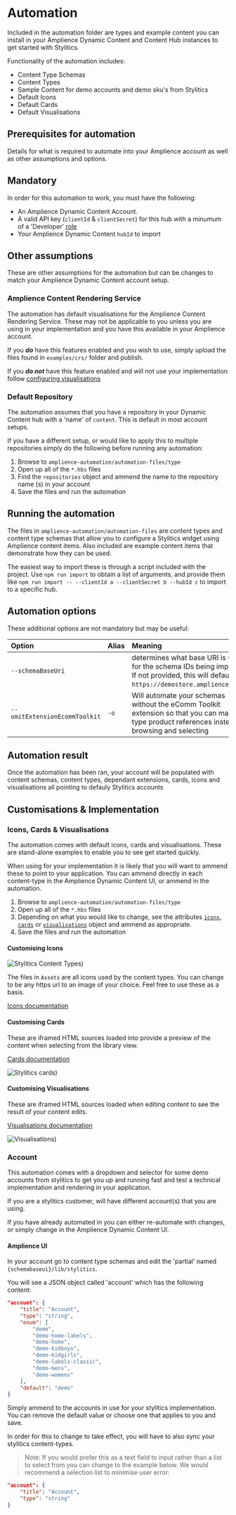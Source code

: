 # Automation

Included in the automation folder are types and example content you can install in your Amplience Dynamic Content and Content Hub instances to get started with Stylitics.

Functionality of the automation includes:
 - Content Type Schemas
 - Content Types
 - Sample Content for demo accounts and demo sku's from Stylitics
 - Default Icons
 - Default Cards
 - Default Visualisations

## Prerequisites for automation

Details for what is required to automate into your Amplience account as well as other assumptions and options.

## Mandatory
In order for this automation to work, you must have the following:
- An Amplience Dynamic Content Account.
- A valid API key (`clientId` & `clientSecret`) for this hub with a minumum of a 'Developer' [role](https://amplience.com/developers/docs/concepts/permissions/roles/)
- Your Amplience Dynamic Content `hubId` to import

## Other assumptions

These are other assumptions for the automation but can be changes to match your Amplience Dynamic Content account setup.

### Amplience Content Rendering Service

The automation has default visualisations for the Amplience Content Rendering Service. These may not be applicable to you unless you are using in your implementation and you have this available in your Amplience account.

If you _**do**_ have this features enabled and you wish to use, simply
upload the files found in `examples/crs/` folder and publish.

If you _**do not**_ have this feature enabled and will not use your implementation follow [configuring visualisations](#icons-cards--visualisations)

### Default Repository
The automation assumes that you have a repository in your Dynamic Content hub with a 'name' of `content`. This is default in most account setups.

If you have a different setup, or would like to apply this to multiple repositories simply do the following before running any automation:

1. Browse to `amplience-automation/automation-files/type`
2. Open up all of the `*.hbs` files
3. Find the `repositories` object and ammend the name to the repository name (s) in your account
4. Save the files and run the automation

## Running the automation
The files in `amplience-automation/automation-files` are content types and content type schemas that allow you to configure a Stylitics widget using Amplience content items. Also included are example content items that demonstrate how they can be used.

The easiest way to import these is through a script included with the project. Use `npm run import` to obtain a list of arguments, and provide them like `npm run import -- --clientId a --clientSecret b --hubId c` to import to a specific hub.

## Automation options

These additional options are not mandatory but may be useful:

|Option|Alias|Meaning|
|:----|:----|:----|
|`--schemaBaseUri`| |determines what base URI is used for the schema IDs being imported. If not provided, this will default to `https://demostore.amplience.com/`.|
|`--omitExtensionEcommToolkit`|`-o`|Will automate your schemas without the eComm Toolkit extension so that you can manually type product references instead of browsing and selecting|

## Automation result
Once the automation has been ran, your account will be populated with content schemas, content types, dependant extensions, cards, icons and visualisations all pointing to defauly Stylitics accounts


## Customisations & Implementation

### Icons, Cards & Visualisations

The automation comes with default icons, cards and visualisations. These are stand-alone examples to enable you to see get started quickly.

When using for your implementation it is likely that you will want to ammend these to point to your application. You can ammend directly in each content-type in the Amplience Dynamic Content UI, or ammend in the automation.

1. Browse to `amplience-automation/automation-files/type`
2. Open up all of the `*.hbs` files
3. Depending on what you would like to change, see the attributes [`icons`](#customising-icons), [`cards`](#customising-cards) or [`visualisations`](#customising-visualisations) object and ammend as appropriate.
4. Save the files and run the automation

#### Customising Icons

![Stylitics Content Types)](../docs/media/stylitics-content-types.png)

The files in `Assets` are all icons used by the content types. You can change to be any https url to an image of your choice. Feel free to use these as a basis.

[Icons documentation](https://amplience.com/developers/docs/dev-tools/guides-tutorials/content-types/#choosing-an-icon)

#### Customising Cards

These are iframed HTML sources loaded into provide a preview of the content when selecting from the library view.

[Cards documentation](https://amplience.com/developers/docs/dev-tools/guides-tutorials/content-types/#configuring-a-card)

![Stylitics cards)](../docs/media/stylitics-cards.png)


#### Customising Visualisations

These are iframed HTML sources loaded when editing content to see the result of your content edits.

[Visualisations documentation](https://amplience.com/developers/docs/dev-tools/guides-tutorials/content-types/#setting-up-visualizations)

![Visualisations)](../docs/media/stylitics-crs-viz.png)

### Account

This automation comes with a dropdown and selector for some demo accounts from stylitics to get you up and running fast and test a technical implementation and rendering in your application.

If you are a stylitics customer, will have different account(s) that you are using.

If you have already automated in you can either re-automate with changes, or simply change in the Amplience Dynamic Content UI.

#### Amplience UI
In your account go to content type schemas and edit the 'partial' named `{schemabaseui}/lib/stylitics`.

You will see a JSON object called 'account' which has the following content:

``` json
"account": {
    "title": "Account",
    "type": "string",
    "enum": [
        "demo",
        "demo-home-labels",
        "demo-home",
        "demo-kidboys",
        "demo-kidgirls",
        "demo-labels-classic",
        "demo-mens",
        "demo-womens"
    ],
    "default": "demo"
}
```

Simply ammend to the accounts in use for your stylitics implementation. You can remove the default value or choose one that applies to you and save.

In order for this to change to take effect, you will have to also sync your stylitics content-types.

>Note: If you would prefer this as a text field to input rather than a list to select from you can change to the example below. We would recommend a selection list to minimise user error:

```json
"account": {
    "title": "Account",
    "type": "string"
}
```
